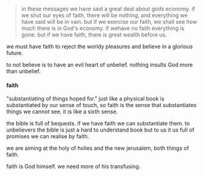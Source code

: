 > in these messages we have said a great deal about gods economy. if we shut our eyes of faith, there will be nothing, and everything we have said will be in vain. but if we exercise our faith, we shall see how much there is in God's economy. if wehave no faith everything is gone. but if we have faith, there is great wealth before us.

we must have faith to reject the worldy pleasures and believe in a glorious future.

to not believe is to have an evil heart of unbelief. nothing insults God more than unbelief.

#### faith

"substantiating of things hoped for." just like a physical book is substantiated by our sense of touch, so faith is the sense that substantiates things we cannot see. it is like a sixth sense.

the bible is full of bequests. if we have faith we can substantiate them. to unbelievers the bible is just a hard to understand book but to us it us full of promises we can realise by faith.

we are aiming at the holy of holies and the new jerusalem, both things of faith.

faith is God himself. we need more of his transfusing.
